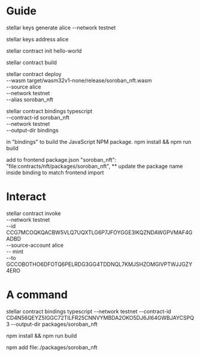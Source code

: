 
# Guide

stellar keys generate alice --network testnet

stellar keys address alice

stellar contract init hello-world

stellar contract build

stellar contract deploy \
  --wasm target/wasm32v1-none/release/soroban_nft.wasm \
  --source alice \
  --network testnet \
  --alias soroban_nft

stellar contract bindings typescript \
  --contract-id soroban_nft \
  --network testnet \
  --output-dir bindings

in "bindings" to build the JavaScript NPM package.
  npm install && npm run build

add to frontend package.json
    "soroban_nft": "file:contracts/nft/packages/soroban_nft",
** update the package name inside binding to match frontend import

# Interact

stellar contract invoke \
  --network testnet \
  --id CCG7MCOQKQACBW5VLQ7UQXTLG6P7JFOYGGE3IKQZNDAWGPVMAF4GADBD \
  --source-account alice \
  -- mint \
  --to GCCOBOTHO6DFOTQ6PELRDG3GG4TDDNQL7KMJSHZOMGIVPTWJJGZY4ERO

# A command

stellar contract bindings typescript   --network testnet   --contract-id CD4N56QEYZ5IGGC72TILFR25CNNVYMBDA2OKO5DJ6JI64GWBJAYCSPQ3   --output-dir packages/soroban_nft

npm install && npm run build

npm add file:./packages/soroban_nft